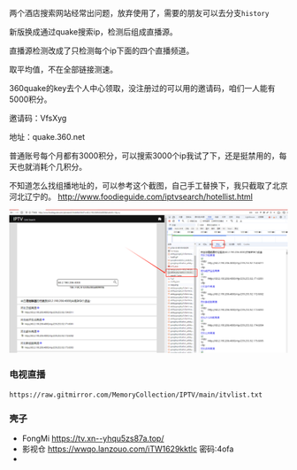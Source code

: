 两个酒店搜索网站经常出问题，放弃使用了，需要的朋友可以去分支`history`

新版换成通过quake搜索ip，检测后组成直播源。

直播源检测改成了只检测每个ip下面的四个直播频道。

取平均值，不在全部链接测速。

360quake的key去个人中心领取，没注册过的可以用的邀请码，咱们一人能有5000积分。

邀请码：VfsXyg

地址：quake.360.net

普通账号每个月都有3000积分，可以搜索3000个ip我试了下，还是挺禁用的，每天也就消耗个几积分。


不知道怎么找组播地址的，可以参考这个截图，自己手工替换下，我只截取了北京河北辽宁的。
http://www.foodieguide.com/iptvsearch/hotellist.html

![img.png](api/TB/multicastsearch.png)

### 电视直播
    https://raw.gitmirror.com/MemoryCollection/IPTV/main/itvlist.txt


### 壳子
- FongMi  https://tv.xn--yhqu5zs87a.top/
- 影视仓 https://wwqo.lanzouo.com/iTW1629kktlc 密码:4ofa
- 